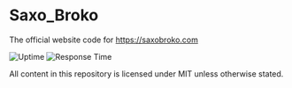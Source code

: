 # Saxo_Broko
The official website code for https://saxobroko.com

![Uptime](https://img.shields.io/endpoint?url=https://raw.githubusercontent.com/saxobroko/saxostatus/master/api/home/uptime.json)
![Response Time](https://img.shields.io/endpoint?url=https://raw.githubusercontent.com/saxobroko/saxostatus/master/api/home/response-time.json)

All content in this repository is licensed under MIT unless otherwise stated.
